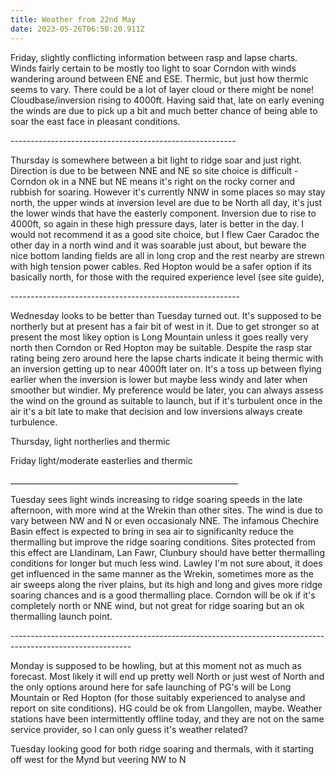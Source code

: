```yaml
---
title: Weather from 22nd May
date: 2023-05-26T06:50:20.911Z
---
```

Friday, slightly conflicting information between rasp and lapse charts.  Winds fairly certain to be mostly too light to soar Corndon with winds wandering around between ENE and ESE.  Thermic, but just how thermic seems to vary.  There could be a lot of layer cloud or there might be none!  Cloudbase/inversion rising to 4000ft.  Having said that, late on early evening the winds are due to pick up a bit and much better chance of being able to soar the east face in pleasant conditions.

\--------------------------------------------------------

Thursday is somewhere between a bit light to ridge soar and just right.  Direction is due to be between NNE and NE so site choice is difficult - Corndon ok in a NNE but NE means it's right on the rocky corner and rubbish for soaring.  However it's currently NNW in some places so may stay north, the upper winds at inversion level are due to be North all day, it's just the lower winds that have the easterly component.  Inversion due to rise to 4000ft, so again in these high pressure days, later is better in the day.  I would not recommend it as a good site choice, but I flew Caer Caradoc the other day in a north wind and it was soarable just about, but beware the nice bottom landing fields are all in long crop and the rest nearby are strewn with high tension power cables.  Red Hopton would be a safer option if its basically north, for those with the required experience level (see site guide), 

\---------------------------------------------------------

Wednesday looks to be better than Tuesday turned out.  It's supposed to be northerly but at present has a fair bit of west in it.  Due to get stronger so at present the most likey option is Long Mountain unless it goes really very north then Corndon or Red Hopton may be suitable.  Despite the rasp star rating being zero around here the lapse charts indicate it being thermic with an inversion getting up to near 4000ft later on.  It's a toss up between flying earlier when the inversion is lower but maybe less windy and later when smoother but windier.  My preference would be later, you can always assess the wind on the ground as suitable to launch, but if it's turbulent once in the air it's a bit late to make that decision and low inversions always create turbulence.

Thursday, light northerlies and thermic

Friday light/moderate easterlies and thermic

\_\_\_\_\_\_\_\_\_\_\_\_\_\_\_\_\_\_\_\_\_\_\_\_\_\_\_\_\_\_\_\_\_\_\_\_\_\_\_\_\_\_\_\_\_\_\_\_\_\_\_\_\_\_\_\__

Tuesday sees light winds increasing to ridge soaring speeds in the late afternoon, with more wind at the Wrekin than other sites.  The wind is due to vary between NW and N or even occasionaly NNE.  The infamous Chechire Basin effect is expected to bring in sea air to significanlty reduce the thermalling but improve the ridge soaring conditions.  Sites protected from this effect are Llandinam, Lan Fawr, Clunbury should have better thermalling conditions for longer but much less wind.  Lawley I'm not sure about, it does get influenced in the same manner as the Wrekin, sometimes more as the air sweeps along the river plains, but its high and long and gives more ridge soaring chances and is a good thermalling place.  Corndon will be ok if it's completely north or NNE wind, but not great for ridge soaring but an ok thermalling launch point.

\------------------------------------------------------------------------------------------------------------

Monday is supposed to be howling, but at this moment not as much as forecast.  Most likely it will end up pretty well North or just west of North and the only options around here for safe launching of PG's will be Long Mountain or Red Hopton (for those suitably experienced to analyse and report on site conditions).  HG could be ok from Llangollen, maybe.  Weather stations have been intermittently offline today, and they are not on the same service provider, so I can only guess it's weather related?

Tuesday looking good for both ridge soaring and thermals, with it starting off west for the Mynd but veering NW to N